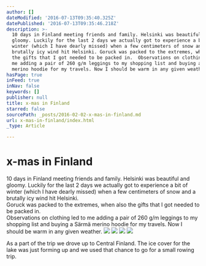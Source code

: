 ```yaml
---
author: []
dateModified: '2016-07-13T09:35:40.325Z'
datePublished: '2016-07-13T09:35:46.218Z'
description: >-
  10 days in Finland meeting friends and family. Helsinki was beautiful and
  gloomy. Luckily for the last 2 days we actually got to experience a bit of
  winter (which I have dearly missed) when a few centimeters of snow and a
  brutally icy wind hit Helsinki. Goruck was packed to the extremes, when also
  the gifts that I got needed to be packed in.  Observations on clothing led to
  me adding a pair of 260 g/m leggings to my shopping list and buying a Särmä
  merino hoodie for my travels. Now I should be warm in any given weather.
hasPage: true
inFeed: true
inNav: false
keywords: []
publisher: null
title: x-mas in Finland
starred: false
sourcePath: _posts/2016-02-02-x-mas-in-finland.md
url: x-mas-in-finland/index.html
_type: Article

---
```

# x-mas in Finland

10 days in Finland meeting friends and family. Helsinki was beautiful and gloomy. Luckily for the last 2 days we actually got to experience a bit of winter (which I have dearly missed) when a few centimeters of snow and a brutally icy wind hit Helsinki.  
Goruck was packed to the extremes, when also the gifts that I got needed to be packed in.   
Observations on clothing led to me adding a pair of 260 g/m leggings to my shopping list and buying a Särmä merino hoodie for my travels. Now I should be warm in any given weather.
![](https://s3-us-west-2.amazonaws.com/the-grid-img/p/9ba7563ade6f6d0b3869ebed79c9c5315a2636e4.jpg)
![](https://s3-us-west-2.amazonaws.com/the-grid-img/p/0400dca4e802bfb60c81e3c8c6e2d3bdab08cf79.jpg)
![](https://s3-us-west-2.amazonaws.com/the-grid-img/p/fcc02458bc2045fe11e99d554b6a457da332ae94.jpg)
![](https://s3-us-west-2.amazonaws.com/the-grid-img/p/82ed632c7952b05431932fef3b715ef7fd817d39.jpg)

As a part of the trip we drove up to Central Finland. The ice cover for the lake was just forming up and we used that chance to go for a small rowing trip.
